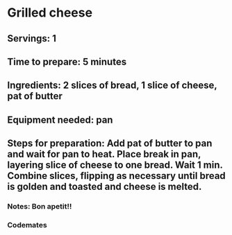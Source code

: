 # Grilled cheese

## Servings: 1

## Time to prepare: 5 minutes

## Ingredients: 2 slices of bread, 1 slice of cheese, pat of butter


## Equipment needed: pan


## Steps for preparation: Add pat of butter to pan and wait for pan to heat. Place break in pan, layering slice of cheese to one bread. Wait 1 min. Combine slices, flipping as necessary until bread is golden and toasted and cheese is melted.



### Notes: Bon apetit!!



### Codemates #
